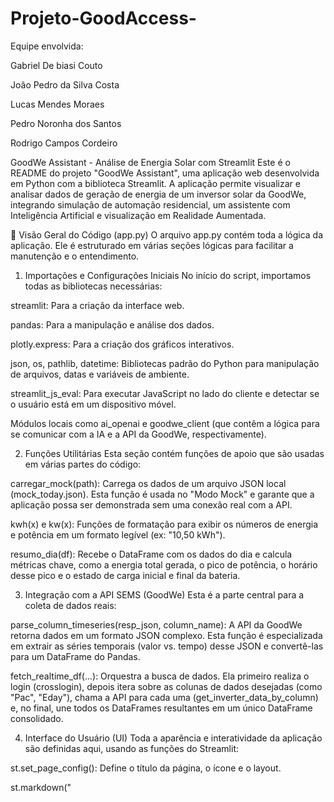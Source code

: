 # Projeto-GoodAccess-

Equipe envolvida:

Gabriel De biasi Couto

João Pedro da Silva Costa

Lucas Mendes Moraes

Pedro Noronha dos Santos

Rodrigo Campos Cordeiro

GoodWe Assistant - Análise de Energia Solar com Streamlit
Este é o README do projeto "GoodWe Assistant", uma aplicação web desenvolvida em Python com a biblioteca Streamlit. A aplicação permite visualizar e analisar dados de geração de energia de um inversor solar da GoodWe, integrando simulação de automação residencial, um assistente com Inteligência Artificial e visualização em Realidade Aumentada.

📜 Visão Geral do Código (app.py)
O arquivo app.py contém toda a lógica da aplicação. Ele é estruturado em várias seções lógicas para facilitar a manutenção e o entendimento.

1. Importações e Configurações Iniciais
No início do script, importamos todas as bibliotecas necessárias:

streamlit: Para a criação da interface web.

pandas: Para a manipulação e análise dos dados.

plotly.express: Para a criação dos gráficos interativos.

json, os, pathlib, datetime: Bibliotecas padrão do Python para manipulação de arquivos, datas e variáveis de ambiente.

streamlit_js_eval: Para executar JavaScript no lado do cliente e detectar se o usuário está em um dispositivo móvel.

Módulos locais como ai_openai e goodwe_client (que contêm a lógica para se comunicar com a IA e a API da GoodWe, respectivamente).

2. Funções Utilitárias
Esta seção contém funções de apoio que são usadas em várias partes do código:

carregar_mock(path): Carrega os dados de um arquivo JSON local (mock_today.json). Esta função é usada no "Modo Mock" e garante que a aplicação possa ser demonstrada sem uma conexão real com a API.

kwh(x) e kw(x): Funções de formatação para exibir os números de energia e potência em um formato legível (ex: "10,50 kWh").

resumo_dia(df): Recebe o DataFrame com os dados do dia e calcula métricas chave, como a energia total gerada, o pico de potência, o horário desse pico e o estado de carga inicial e final da bateria.

3. Integração com a API SEMS (GoodWe)
Esta é a parte central para a coleta de dados reais:

parse_column_timeseries(resp_json, column_name): A API da GoodWe retorna dados em um formato JSON complexo. Esta função é especializada em extrair as séries temporais (valor vs. tempo) desse JSON e convertê-las para um DataFrame do Pandas.

fetch_realtime_df(...): Orquestra a busca de dados. Ela primeiro realiza o login (crosslogin), depois itera sobre as colunas de dados desejadas (como "Pac", "Eday"), chama a API para cada uma (get_inverter_data_by_column) e, no final, une todos os DataFrames resultantes em um único DataFrame consolidado.

4. Interface do Usuário (UI)
Toda a aparência e interatividade da aplicação são definidas aqui, usando as funções do Streamlit:

st.set_page_config(): Define o título da página, o ícone e o layout.

st.markdown("<style>...", unsafe_allow_html=True): Injeta CSS customizado para estilizar a aplicação com as cores da marca (vermelho e branco) e melhorar a aparência dos botões e títulos.

st.sidebar: Cria a barra lateral de configuração, onde o usuário pode:

Escolher entre o modo "Mock" e "Real".

Inserir o número de série do inversor e a data.

Fornecer as credenciais da API SEMS (se estiver no modo "Real").

Dashboard Principal: O corpo principal da página exibe:

st.metric(): Mostra os KPIs calculados pela função resumo_dia.

st.plotly_chart(): Renderiza os gráficos de linha interativos de potência e carga da bateria.

st.expander() e st.dataframe(): Permitem ao usuário visualizar a tabela completa de dados.

5. Simulação de Dispositivos da Casa
Esta seção demonstra a lógica de automação residencial:

st.session_state.devices: Utiliza o estado da sessão do Streamlit para armazenar a lista de dispositivos, seu consumo e seu estado (ligado/desligado). Isso garante que os dados não se percam a cada interação do usuário.

st.form(): Cria um formulário para adicionar novos dispositivos de forma organizada.

st.button(): Os botões de "Ligar/Desligar" e "Remover" são criados dinamicamente para cada dispositivo, com uma chave única (key=f"toggle_{dev_id}") para que o Streamlit saiba qual dispositivo está sendo alterado.

6. Assistente com IA
A integração com a IA é feita de forma simples:

st.text_area(): Fornece uma caixa de texto para o usuário digitar sua pergunta.

st.button("Enviar"): Ao ser clicado, o botão pega o texto do usuário e os dados resumidos do dia (resumo_dia) e os envia para a função explicar_dia(), que se comunica com a API da OpenAI.

st.info(): Exibe a resposta da IA de forma destacada.

7. Visualização em Realidade Aumentada (AR)
Esta é uma funcionalidade avançada para dispositivos móveis:

streamlit_js_eval(): Executa um pequeno script JavaScript para verificar o navigator.userAgent do navegador e determinar se o acesso está sendo feito por um dispositivo móvel.

st.radio(): Permite ao usuário escolher entre a câmera frontal e traseira.

html(gerar_ar_html(...)): Gera e renderiza um bloco de HTML e JavaScript. O JavaScript usa a API navigator.mediaDevices.getUserMedia para acessar a câmera do dispositivo e exibe o feed de vídeo. Sobre este vídeo, uma camada de HTML (<div>) mostra o consumo total de energia em tempo real, criando o efeito de Realidade Aumentada.

Como Executar o Projeto
Pré-requisitos:

Python 3.8 ou superior instalado.

pip (gerenciador de pacotes do Python).

Clone o Repositório:

git clone <URL-DO-SEU-REPOSITORIO>
cd <NOME-DO-SEU-REPOSITORIO>

Instale as Dependências:
Crie um arquivo requirements.txt com o seguinte conteúdo:

streamlit
pandas
plotly
streamlit-js-eval
openai # Adicione se estiver usando a API da OpenAI

E instale as bibliotecas:

pip install -r requirements.txt

Execute a Aplicação:
No terminal, execute o seguinte comando:

streamlit run app.py

Acesse no Navegador:
Abra o seu navegador e acesse o endereço http://localhost:8501. A aplicação estará funcionando no modo "Mock" por padrão. Para usar o modo "Real", preencha suas credenciais na barra lateral.
